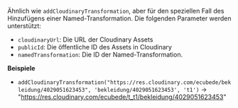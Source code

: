 Ähnlich wie `addCloudinaryTransformation`, aber für den speziellen Fall des Hinzufügens einer Named-Transformation. Die folgenden Parameter werden unterstützt:

- `cloudinaryUrl`: Die URL der Cloudinary Assets
- `publicId`: Die öffentliche ID des Assets in Cloudinary
- `namedTransformation`: Die ID der Named-Transformation.


**Beispiele**

- `addCloudinaryTransformation("https://res.cloudinary.com/ecubede/bekleidung/4029051623453", 'bekleidung/4029051623453', 't1')` &#8594; "https://res.cloudinary.com/ecubede/t_t1/bekleidung/4029051623453"
